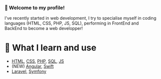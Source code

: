 ### 👋 Welcome to my profile!

I've recently started in web development, I try to specialise myself in coding languages (HTML, CSS, PHP, JS, SQL), performing in FrontEnd and BackEnd to become a web developper!
# 🌱 What I learn and use
- [HTML](https://developer.mozilla.org/fr/docs/Web/HTML), [CSS](https://developer.mozilla.org/fr/docs/Web/CSS), [PHP](https://www.php.net/manual/fr/intro-whatis.php), [SQL](https://sql.sh/), [JS](https://developer.mozilla.org/fr/docs/Web/JavaScript)
- (NEW) [Angular](https://angular.io/docs), [Swift](https://www.swift.org/documentation)
- [Laravel](https://laravel.com/docs), [Symfony](https://symfony.com/what-is-symfony)
